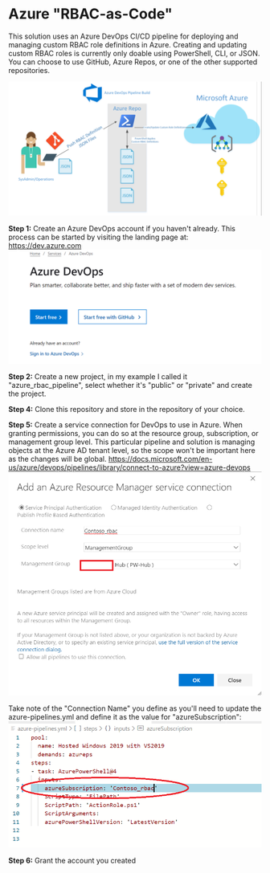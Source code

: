# Azure "RBAC-as-Code" 
This solution uses an Azure DevOps CI/CD pipeline for deploying and managing custom RBAC role definitions in Azure. Creating and updating custom RBAC roles is currently only doable using PowerShell, CLI, or JSON. You can choose to use GitHub, Azure Repos, or one of the other supported repositories. 

![alt text](https://github.com/kylgrn/azure_rbac_pipeline/blob/master/images/AzureRBACDevOps.png)

**Step 1:** Create an Azure DevOps account if you haven't already. This process can be started by visiting the landing page at: https://dev.azure.com
![alt text](https://github.com/kylgrn/azure_rbac_pipeline/blob/master/images/1-SignUp.png)

**Step 2:** Create a new project, in my example I called it "azure_rbac_pipeline", select whether it's "public" or "private" and create the project.

**Step 4:** Clone this repository and store in the repository of your choice. 

**Step 5:** Create a service connection for DevOps to use in Azure. When granting permissions, you can do so at the resource group, subscription, or management group level. This particular pipeline and solution is managing objects at the Azure AD tenant level, so the scope won't be important here as the changes will be global. https://docs.microsoft.com/en-us/azure/devops/pipelines/library/connect-to-azure?view=azure-devops 
![alt text](https://github.com/kylgrn/azure_rbac_pipeline/blob/master/images/2-Account.png)

Take note of the "Connection Name" you define as you'll need to update the azure-pipelines.yml and define it as the value for "azureSubscription":
![alt text](https://github.com/kylgrn/azure_rbac_pipeline/blob/master/images/3-AccountInfo.png)




**Step 6:** Grant the account you created 